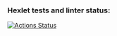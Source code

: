 ### Hexlet tests and linter status:
[![Actions Status](https://github.com/rachmethe/frontend-project-46/workflows/hexlet-check/badge.svg)](https://github.com/rachmethe/frontend-project-46/actions)